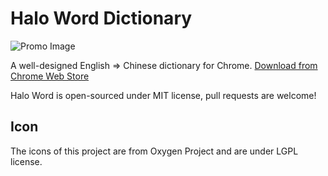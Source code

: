 Halo Word Dictionary
========

![Promo Image](http://ww1.sinaimg.cn/large/70cecf67jw1e900jtcothj212w0fkq7f.jpg)

A well-designed English ⇒ Chinese dictionary for Chrome. [Download from Chrome Web Store](https://chrome.google.com/webstore/detail/halo-word-dictionary/bhkcehpnnlgncpnefpanachijmhikocj)

Halo Word is open-sourced under MIT license, pull requests are welcome!

## Icon
The icons of this project are from Oxygen Project and are under LGPL license.
